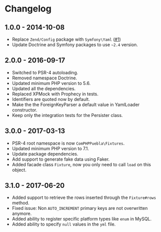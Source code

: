 # Changelog

## 1.0.0 - 2014-10-08

* Replace `Zend/Config` package with `Symfony\Yaml` ([#1](https://github.com/ComPHPPuebla/dbal-fixtures/pull/1))
* Update Doctrine and Symfony packages to use `~2.4` version.

## 2.0.0 - 2016-09-17

* Switched to PSR-4 autoloading.
* Removed namespace Doctrine.
* Updated minimum PHP version to 5.6.
* Updated all the dependencies.
* Replaced XPMock with Prophecy in tests.
* Identifiers are quoted now by default.
* Make the the ForeignKeyParser a default value in YamlLoader constructor.
* Keep only the integration tests for the Persister class.

## 3.0.0 - 2017-03-13

* PSR-4 root namespace is now `ComPHPPuebla\Fixtures`.
* Updated minimum PHP version to 7.1.
* Update package dependencies.
* Add support to generate fake data using Faker.
* Added facade class `Fixture`, now you only need to call `load` on this object.

## 3.1.0 - 2017-06-20

* Added support to retrieve the rows inserted through the `Fixture#rows` method.
* Fixed issue: Non `AUTO_INCREMENT` primary keys are not overwritten anymore.
* Added ability to register specific platform types like `enum` in MySQL.
* Added ability to specify `null` values in the `yml` file.
